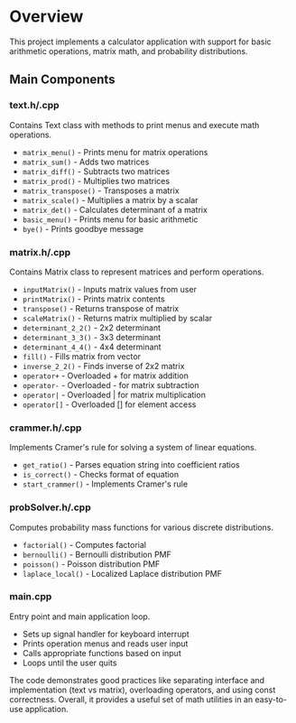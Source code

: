 # Overview

This project implements a calculator application with support for basic arithmetic operations, matrix math, and probability distributions.

## Main Components

### text.h/.cpp
Contains Text class with methods to print menus and execute math operations.

- `matrix_menu()` - Prints menu for matrix operations
- `matrix_sum()` - Adds two matrices
- `matrix_diff()` - Subtracts two matrices
- `matrix_prod()` - Multiplies two matrices
- `matrix_transpose()` - Transposes a matrix
- `matrix_scale()` - Multiplies a matrix by a scalar
- `matrix_det()` - Calculates determinant of a matrix
- `basic_menu()` - Prints menu for basic arithmetic
- `bye()` - Prints goodbye message

### matrix.h/.cpp
Contains Matrix class to represent matrices and perform operations.

- `inputMatrix()` - Inputs matrix values from user
- `printMatrix()` - Prints matrix contents
- `transpose()` - Returns transpose of matrix
- `scaleMatrix()` - Returns matrix multiplied by scalar
- `determinant_2_2()` - 2x2 determinant
- `determinant_3_3()` - 3x3 determinant
- `determinant_4_4()` - 4x4 determinant
- `fill()` - Fills matrix from vector
- `inverse_2_2()` - Finds inverse of 2x2 matrix
- `operator+` - Overloaded + for matrix addition
- `operator-` - Overloaded - for matrix subtraction
- `operator|` - Overloaded | for matrix multiplication
- `operator[]` - Overloaded [] for element access

### crammer.h/.cpp
Implements Cramer's rule for solving a system of linear equations.

- `get_ratio()` - Parses equation string into coefficient ratios
- `is_correct()` - Checks format of equation
- `start_crammer()` - Implements Cramer's rule

### probSolver.h/.cpp
Computes probability mass functions for various discrete distributions.

- `factorial()` - Computes factorial
- `bernoulli()` - Bernoulli distribution PMF
- `poisson()` - Poisson distribution PMF
- `laplace_local()` - Localized Laplace distribution PMF

### main.cpp
Entry point and main application loop.

- Sets up signal handler for keyboard interrupt
- Prints operation menus and reads user input
- Calls appropriate functions based on input
- Loops until the user quits

The code demonstrates good practices like separating interface and implementation (text vs matrix), overloading operators, and using const correctness. Overall, it provides a useful set of math utilities in an easy-to-use application.
